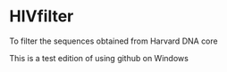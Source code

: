 # HIVfilter
To filter the sequences obtained from Harvard DNA core

This is a test edition of using github on Windows